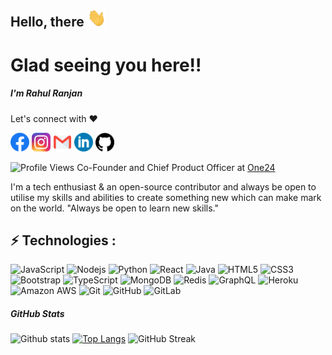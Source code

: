 ## Hello, there <img src="/icon/wave.gif" width="30px">
# Glad seeing you here!!

##### I'm <b>Rahul Ranjan</b>
Let's connect with ❤️

<p align="left">
<a href="https://www.facebook.com/profile.php?id=100012308762040"><img src="/icon/Facebook.png" width="30px" /></a>
<a href="https://www.instagram.com/r_ranjan124/"><img src="/icon/instagram.png" width="30px" /></a>
<a href="mailto:hackrahul124@gmail.com"><img src="/icon/email.png" width="30" /></a>
<a href="https://www.linkedin.com/in/imgeekrahul"><img src="/icon/linkedin.png" width="30px" /></a>
<a href="https://github.com/imgeekrahul"><img src="/icon/github.png" width="30px" /></a>
<p>

![Profile Views](https://komarev.com/ghpvc/?username=imgeekrahul)
Co-Founder and Chief Product Officer at [One24](https://one24store.com/)

I'm a tech enthusiast & an open-source contributor and always be open to utilise my skills and abilities to create something new which can make mark on the world.
"Always be open to learn new skills."

## ⚡️ Technologies :

![JavaScript](https://img.shields.io/badge/-JavaScript-black?style=flat-square&logo=javascript) ![Nodejs](https://img.shields.io/badge/-Nodejs-black?style=flat-square&logo=Node.js) ![Python](https://img.shields.io/badge/-Python-black?style=flat-square&logo=Python) ![React](https://img.shields.io/badge/-React-black?style=flat-square&logo=react) ![Java](https://img.shields.io/badge/-java-E34A86?style=flat-square&logo=java) ![HTML5](https://img.shields.io/badge/-HTML5-E34F26?style=flat-square&logo=html5&logoColor=white) ![CSS3](https://img.shields.io/badge/-CSS3-1572B6?style=flat-square&logo=css3) ![Bootstrap](https://img.shields.io/badge/-Bootstrap-563D7C?style=flat-square&logo=bootstrap) ![TypeScript](https://img.shields.io/badge/-TypeScript-007ACC?style=flat-square&logo=typescript) ![MongoDB](https://img.shields.io/badge/-MongoDB-black?style=flat-square&logo=mongodb) ![Redis](https://img.shields.io/badge/-Redis-black?style=flat-square&logo=Redis) ![GraphQL](https://img.shields.io/badge/-GraphQL-E10098?style=flat-square&logo=graphql) ![Heroku](https://img.shields.io/badge/-Heroku-430098?style=flat-square&logo=heroku) ![Amazon AWS](https://img.shields.io/badge/Amazon%20AWS-232F3E?style=flat-square&logo=amazon-aws) ![Git](https://img.shields.io/badge/-Git-black?style=flat-square&logo=git) ![GitHub](https://img.shields.io/badge/-GitHub-181717?style=flat-square&logo=github) ![GitLab](https://img.shields.io/badge/-GitLab-FCA121?style=flat-square&logo=gitlab)


##### GitHub Stats

![Github stats](https://github-readme-stats.vercel.app/api?username=imgeekrahul&show_icons=true)
[![Top Langs](https://github-readme-stats.vercel.app/api/top-langs/?username=imgeekrahul&layout=compact)](https://github.com/imgeekrahul)
![GitHub Streak](https://github-readme-streak-stats.herokuapp.com/?user=imgeekrahul)
